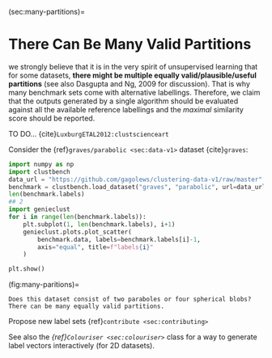 



(sec:many-partitions)=
# There Can Be Many Valid Partitions


we strongly believe that it is in the very spirit
of unsupervised learning that for some datasets,
**there might be multiple equally valid/plausible/useful partitions**
(see also Dasgupta and Ng, 2009 for discussion). That is why
many benchmark sets come with alternative labellings.
Therefore, we claim that the
outputs generated by a single algorithm
should be  evaluated against all the available reference labellings
and the *maximal* similarity score should be reported.

TO DO...
{cite}`LuxburgETAL2012:clustscienceart`




Consider the {ref}`graves/parabolic <sec:data-v1>` dataset {cite}`graves`:






```python
import numpy as np
import clustbench
data_url = "https://github.com/gagolews/clustering-data-v1/raw/master"
benchmark = clustbench.load_dataset("graves", "parabolic", url=data_url)
len(benchmark.labels)
## 2
import genieclust
for i in range(len(benchmark.labels)):
    plt.subplot(1, len(benchmark.labels), i+1)
    genieclust.plots.plot_scatter(
        benchmark.data, labels=benchmark.labels[i]-1,
        axis="equal", title=f"labels{i}"
    )

plt.show()
```

(fig:many-paritions)=
```{figure} many-partitions-figures/many-paritions-1.*
Does this dataset consist of two paraboles or four spherical blobs? There can be many equally valid partitions.
```


Propose new label sets
{ref}`contribute <sec:contributing>`

See also the *{ref}`Colouriser <sec:colouriser>`* class
for a way to generate label vectors interactively (for 2D datasets).

